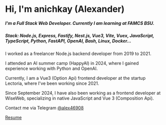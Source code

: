 # Hi, I'm anichkay (Alexander) 
##### I'm a Full Stack Web Developer. Currently I am learning at FAMCS BSU. 
##### Stack: Node.js, Express, Fastify, Nest.js, Vue3, Vite, Vuex, JavaScript, TypeScript, Python, FastAPI, OpenAI, Bash, Linux, Docker... 

I worked as a freelancer Node.js backend developer from 2019 to 2021.

I attended an AI summer camp (HappyAI) in 2024, where I gained experience working with Python and OpenAI.

Currently, I am a Vue3 (Option Api) frontend developer at the startup Lectoria, where I've been working since 2021.

Since September 2024, I have also been working as a frontend developer at WiseWeb, specializing in native JavaScript and Vue 3 (Composition Api).

Contact me via Telegram [@alex46908](https://t.me/alex46908)

[Resume](https://github.com/anichkay-yyy/anichkay-yyy/blob/main/%D0%92%D0%BE%D1%80%D0%BE%D0%BD%D0%BE%D0%B2%D0%B8%D1%87%20%D0%B0%D0%BB%D0%B5%D0%BA%D1%81%D0%B0%D0%BD%D0%B4%D1%80.pdf)
